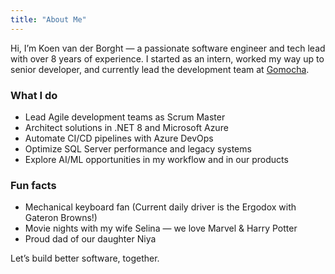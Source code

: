 ```yaml
---
title: "About Me"
---
```


Hi, I’m Koen van der Borght — a passionate software engineer and tech lead with over 8 years of experience. I started as an intern, worked my way up to senior developer, and currently lead the development team at [Gomocha](https://www.gomocha.com).

### What I do
- Lead Agile development teams as Scrum Master
- Architect solutions in .NET 8 and Microsoft Azure
- Automate CI/CD pipelines with Azure DevOps
- Optimize SQL Server performance and legacy systems
- Explore AI/ML opportunities in my workflow and in our products

### Fun facts
- Mechanical keyboard fan (Current daily driver is the Ergodox with Gateron Browns!)
- Movie nights with my wife Selina — we love Marvel & Harry Potter
- Proud dad of our daughter Niya

Let’s build better software, together.
